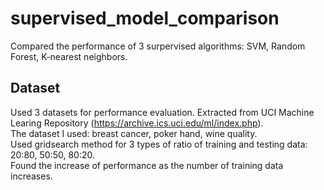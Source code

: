 # supervised_model_comparison
Compared the performance of 3 surpervised algorithms: SVM, Random Forest, K-nearest neighbors.  
## Dataset
Used 3 datasets for performance evaluation. Extracted from UCI Machine Learing Repository (https://archive.ics.uci.edu/ml/index.php).  
The dataset I used: breast cancer, poker hand, wine quality.  
Used gridsearch method for 3 types of ratio of training and testing data: 20:80, 50:50, 80:20.  
Found the increase of performance as the number of training data increases.
